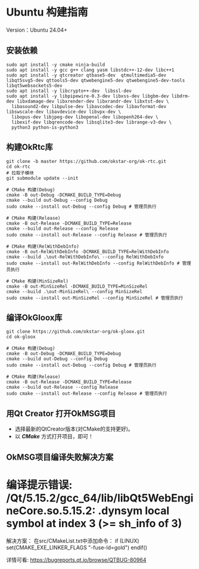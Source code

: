# Ubuntu 构建指南

Version：Ubuntu 24.04+

## 安装依赖

```shell
sudo apt install -y cmake ninja-build 
sudo apt install -y gcc g++ clang yasm libstdc++-12-dev libc++1
sudo apt install -y qtcreator qtbase5-dev  qtmultimedia5-dev libqt5svg5-dev qttools5-dev qtwebengine5-dev qtwebengine5-dev-tools libqt5websockets5-dev
sudo apt install -y libcrypto++-dev  libssl-dev
sudo apt install -y libpipewire-0.3-dev libxss-dev libgbm-dev libdrm-dev libxdamage-dev libxrender-dev libxrandr-dev libxtst-dev \
  libasound2-dev libpulse-dev libavcodec-dev libavformat-dev libswscale-dev libavdevice-dev libvpx-dev \
  libopus-dev libjpeg-dev libopenal-dev libopenh264-dev \
  libexif-dev libqrencode-dev libsqlite3-dev librange-v3-dev \
  python3 python-is-python3
```

## 构建OkRtc库

```shell
git clone -b master https://github.com/okstar-org/ok-rtc.git
cd ok-rtc
# 拉取子模块
git submodule update --init

# CMake 构建(Debug)
cmake -B out-Debug -DCMAKE_BUILD_TYPE=Debug
cmake --build out-Debug --config Debug
sudo cmake --install out-Debug --config Debug # 管理员执行

# CMake 构建(Release)
cmake -B out-Release -DCMAKE_BUILD_TYPE=Release
cmake --build out-Release --config Release
sudo cmake --install out-Release --config Release # 管理员执行

# CMake 构建(RelWithDebInfo)
cmake -B out-RelWithDebInfo -DCMAKE_BUILD_TYPE=RelWithDebInfo
cmake --build .\out-RelWithDebInfo\ --config RelWithDebInfo
sudo cmake --install out-RelWithDebInfo --config RelWithDebInfo # 管理员执行

# CMake 构建(MinSizeRel)
cmake -B out-MinSizeRel -DCMAKE_BUILD_TYPE=MinSizeRel
cmake --build .\out-MinSizeRel\ --config MinSizeRel
sudo cmake --install out-MinSizeRel --config MinSizeRel # 管理员执行
```

## 编译OkGloox库

```shell
git clone https://github.com/okstar-org/ok-gloox.git
cd ok-gloox

# CMake 构建(Debug)
cmake -B out-Debug -DCMAKE_BUILD_TYPE=Debug
cmake --build out-Debug --config Debug
sudo cmake --install out-Debug --config Debug # 管理员执行

# CMake 构建(Release)
cmake -B out-Release -DCMAKE_BUILD_TYPE=Release
cmake --build out-Release --config Release
sudo cmake --install out-Release --config Release # 管理员执行
```

## 用Qt Creator 打开OkMSG项目

- 选择最新的QtCreator版本(对CMake的支持更好)。
- 以 ***CMake*** 方式打开项目，即可！


## OkMSG项目编译失败解决方案

# 编译提示错误:  /Qt/5.15.2/gcc_64/lib/libQt5WebEngineCore.so.5.15.2: .dynsym local symbol at index 3 (>= sh_info of 3)
解决方案：
在src/CMakeList.txt中添加命令：
if (LINUX)
    set(CMAKE_EXE_LINKER_FLAGS "-fuse-ld=gold")
endif()

详情可看: https://bugreports.qt.io/browse/QTBUG-80964



